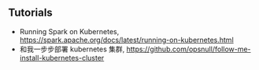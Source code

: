 

## Tutorials
+ Running Spark on Kubernetes, https://spark.apache.org/docs/latest/running-on-kubernetes.html
+ 和我一步步部署 kubernetes 集群, https://github.com/opsnull/follow-me-install-kubernetes-cluster
